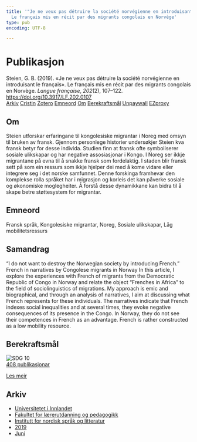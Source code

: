 ```yaml
---
title: '"Je ne veux pas détruire la société norvégienne en introduisant le français".
  Le français mis en récit par des migrants congolais en Norvège'
type: pub
encoding: UTF-8

---
```

<h1>Publikasjon</h1>
<article id="csl-bib-container-BDKJGPK5" class="csl-bib-container">
  <div class="csl-bib-body"> <div class="csl-entry">Steien, G. B. (2019). «Je ne veux pas détruire la société norvégienne en introduisant le français». Le français mis en récit par des migrants congolais en Norvège. <i>Langue française</i>, <i>202</i>(2), 107–122. <a href="https://doi.org/10.3917/LF.202.0107">https://doi.org/10.3917/LF.202.0107</a></div> </div>
  <div class="csl-bib-buttons">
    <a href="#taxonomy-article-BDKJGPK5" alt="archive" class="csl-bib-button">Arkiv</a>
    <a href="https://app.cristin.no/results/show.jsf?id=1702128" alt="Cristin" class="csl-bib-button">Cristin</a>
    <a href="http://zotero.org/groups/5881554/items/BDKJGPK5" alt="Zotero" class="csl-bib-button">Zotero</a>
    <a href="#keywords-article-BDKJGPK5" alt="keywords" class="csl-bib-button">Emneord</a>
    <a href="#about-article-BDKJGPK5" alt="about_pub" class="csl-bib-button">Om</a>
    <a href="#sdg-article-BDKJGPK5" alt="sdg" class="csl-bib-button">Berekraftsmål</a>
    <a href="https://www.duo.uio.no/bitstream/10852/74314/1/Steien%2bLangue%2bFancaise.pdf" alt="Unpaywall" class="csl-bib-button">Unpaywall</a>
    <a href="https://www.duo.uio.no/bitstream/10852/74314/1/Steien%2bLangue%2bFancaise.pdf" alt="EZproxy" class="csl-bib-button">EZproxy</a>
  </div>
  <div id="csl-bib-meta-container-BDKJGPK5"></div>
</article>
<div id="csl-bib-meta-BDKJGPK5" class="csl-bib-meta">
  <article id="about-article-BDKJGPK5" class="about_pub-article">
    <h1>Om</h1>
    Steien utforskar erfaringane til kongolesiske migrantar i Noreg med omsyn til bruken av fransk. Gjennom personlege historier undersøkjer Steien kva fransk betyr for desse individa. Studien finn at fransk ofte symboliserer sosiale ulikskapar og har negative assosiasjonar i Kongo. I Noreg ser ikkje migrantane på evna til å snakke fransk som fordelaktig. I staden blir fransk sett på som ein ressurs som ikkje hjelper dei med å kome vidare eller integrere seg i det norske samfunnet. Denne forskinga framhevar den komplekse rolla språket har i migrasjon og korleis det kan påverke sosiale og økonomiske moglegheiter. Å forstå desse dynamikkane kan bidra til å skape betre støttesystem for migrantar.
  </article>
  <article id="keywords-article-BDKJGPK5" class="keywords-article">
    <h1>Emneord</h1>
    Fransk språk, Kongolesiske migrantar, Noreg, Sosiale ulikskapar, Låg mobilitetsressurs
  </article>
  <article id="abstract-article-BDKJGPK5" class="abstract-article">
    <h1>Samandrag</h1>
    “I do not want to destroy the Norwegian society by introducing French.” French in narratives by Congolese migrants in Norway 
In this article, I explore the experiences with French of migrants from the Democratic Republic of Congo in Norway and relate the object “Frenches in Africa” to the field of sociolinguistics of migrations. My approach is emic and biographical, and through an analysis of narratives, I aim at discussing what French represents for these individuals. The narratives indicate that French indexes social inequalities and at several times, they evoke negative consequences of its presence in the Congo. In Norway, they do not see their competences in French as an advantage. French is rather constructed as a low mobility resource.
  </article>
  <article id="sdg-article-BDKJGPK5" class="sdg-article">
    <h1>Berekraftsmål</h1>
    <div class="sdg-container"><div id="sdg10" class="sdg">
        <img src="{{< params subfolder >}}images/sdg/sdg10_nn.png" class="image" alt="SDG 10">
        <div class="sdg-overlay">
          <a href="{{< params subfolder >}}nn/archive/?sdg=10#archive" class="sdg-publication-count"><span>408</span> publikasjonar</a>
          <p><a href="https://fn.no/om-fn/fns-baerekraftsmaal/mindre-ulikhet?lang=nno-NO" class="sdg-read-more">Les meir</a></p>
        </div>
      </div></div>
  </article>
  <article id="taxonomy-article-BDKJGPK5" class="taxonomy-article">
    <h1>Arkiv</h1>
    <ul>
      <li><a href="{{< params subfolder >}}nn/archive/?key=3DCRN523">Universitetet i Innlandet</a></li>
      <li><a href="{{< params subfolder >}}nn/archive/?key=WYNZA47F">Fakultet for lærerutdanning og pedagogikk</a></li>
      <li><a href="{{< params subfolder >}}nn/archive/?key=T9U6ILTU">Institutt for nordisk språk og litteratur</a></li>
      <li><a href="{{< params subfolder >}}nn/archive/?key=AS5QFSER">2019</a></li>
      <li><a href="{{< params subfolder >}}nn/archive/?key=P2YUXSY9">Juni</a></li>
    </ul>
  </article>
</div>
